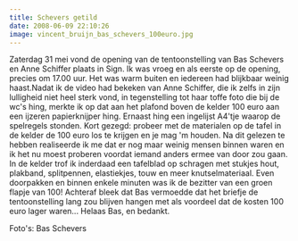 ```yaml
---
title: Schevers getild
date: 2008-06-09 22:10:26
image: vincent_bruijn_bas_schevers_100euro.jpg
---
```


Zaterdag 31 mei vond de opening van de tentoonstelling van Bas Schevers en Anne Schiffer plaats in Sign. Ik was vroeg en als eerste op de opening, precies om 17.00 uur. Het was warm buiten en iedereen had blijkbaar weinig haast.Nadat ik de video had bekeken van Anne Schiffer, die ik zelfs in zijn lulligheid niet heel sterk vond, in tegenstelling tot haar toffe foto die bij de wc's hing, merkte ik op dat aan het plafond boven de kelder 100 euro aan een ijzeren papierknijper hing. Ernaast hing een ingelijst A4'tje waarop de spelregels stonden. Kort gezegd: probeer met de materialen op de tafel in de kelder de 100 euro los te krijgen en je mag 'm houden. Na dit gelezen te hebben realiseerde ik me dat er nog maar weinig mensen binnen waren en ik het nu moest proberen voordat iemand anders ermee van door zou gaan. In de kelder trof ik inderdaad een tafelblad op schragen met stukjes hout, plakband, splitpennen, elastiekjes, touw en meer knutselmateriaal. Even doorpakken en binnen enkele minuten was ik de bezitter van een groen flapje van 100! Achteraf bleek dat Bas vermoedde dat het briefje de tentoonstelling lang zou blijven hangen met als voordeel dat de kosten 100 euro lager waren... Helaas Bas, en bedankt.

Foto's: Bas Schevers
